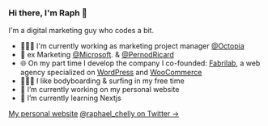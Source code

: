 ### Hi there, I'm Raph 👋

I'm a digital marketing guy who codes a bit.

- 👨🏽‍💻 I'm currently working as marketing project manager [@Octopia](https://www.octopia.com)
- 🚀 ex Marketing [@Microsoft](https://github.com/microsoft). & [@PernodRicard](https://www.pernod-ricard.com/en)
- 🌐 On my part time I develop the company I co-founded: [Fabrilab](https://www.fabrilab.net), a web agency specialized on [WordPress](https://github.com/WordPress) and [WooCommerce](https://github.com/woocommerce)
- 🏄🏽‍♂️ I like bodyboarding & surfing in my free time
- 🔭 I’m currently working on my personal website
- 🌱 I’m currently learning Nextjs

[My personal website](https://raphaelchelly.com)
[@raphael_chelly on Twitter →](https://twitter.com/raphael_chelly)
